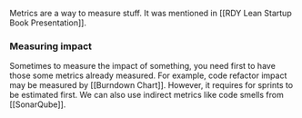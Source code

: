 Metrics are a way to measure stuff.
It was mentioned in [[RDY Lean Startup Book Presentation]].

### Measuring impact

Sometimes to measure the impact of something,
you need first to have those some metrics already measured.
For example, code refactor impact may be measured by [[Burndown Chart]].
However, it requires for sprints to be estimated first.
We can also use indirect metrics like code smells from [[SonarQube]].
